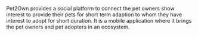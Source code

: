 Pet2Own provides a social platform to connect the pet owners show interest to provide their pets for short term adaption to whom they have interest to adopt for short duration. 
It is a mobile application where it brings the pet owners and pet adopters in an ecosystem.
